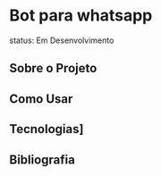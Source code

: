 # Bot para whatsapp

status: Em Desenvolvimento

## Sobre o Projeto

## Como Usar

## Tecnologias]

## Bibliografia